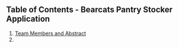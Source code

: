 ## Table of Contents - Bearcats Pantry Stocker Application
1. [Team Members and Abstract](Project-Description.md)
2. 
